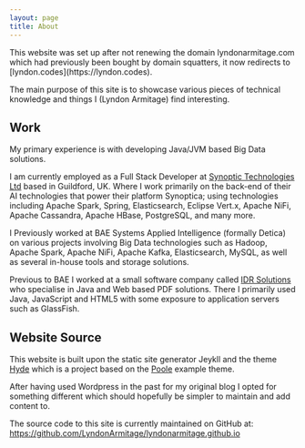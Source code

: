 ```yaml
---
layout: page
title: About
---
```



<p class="message">
This website was set up after not renewing the domain lyndonarmitage.com which 
had previously been bought by domain squatters, it now redirects to 
[lyndon.codes](https://lyndon.codes).
</p>

The main purpose of this site is to showcase various pieces of technical 
knowledge and things I (Lyndon Armitage) find interesting.

## Work

My primary experience is with developing Java/JVM based Big Data solutions.

I am currently employed as a Full Stack Developer at 
[Synoptic Technologies Ltd](https://www.synoptica.com/) based in Guildford, UK. 
Where I work primarily on the back-end of their AI technologies that power 
their platform Synoptica; using technologies including Apache Spark, Spring, 
Elasticsearch, Eclipse Vert.x, Apache NiFi, Apache Cassandra, Apache HBase, 
PostgreSQL, and many more.

I Previously worked at BAE Systems Applied Intelligence (formally Detica) 
on various projects involving Big Data technologies such as Hadoop, 
Apache Spark, Apache NiFi, Apache Kafka, Elasticsearch, MySQL, as well as 
several in-house tools and storage solutions.

Previous to BAE I worked at a small software company called 
[IDR Solutions](https://www.idrsolutions.com/) who specialise in Java and Web 
based PDF solutions. There I primarily used Java, JavaScript and HTML5 with 
some exposure to application servers such as GlassFish.

## Website Source

This website is built upon the static site generator Jeykll and the theme 
[Hyde](http://hyde.getpoole.com) which is a project based on the
[Poole](https://github.com/poole) example theme.

After having used Wordpress in the past for my original blog I opted for 
something different which should hopefully be simpler to maintain and add 
content to.

The source code to this site is currently maintained on GitHub at: 
https://github.com/LyndonArmitage/lyndonarmitage.github.io


